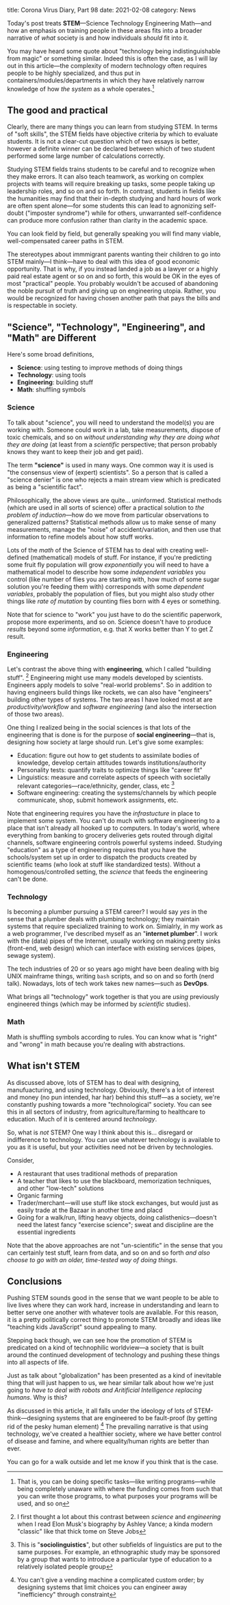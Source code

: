 title: Corona Virus Diary, Part 98
date: 2021-02-08
category: News

Today's post treats **STEM**&mdash;Science Technology Engineering
Math&mdash;and how an emphasis on training people in these areas fits
into a broader narrative of *what* society is and how individuals
*should* fit into it.

You may have heard some quote about "technology being
indistinguishable from magic" or something similar. Indeed this is
often the case, as I will lay out in this article&mdash;the complexity
of modern technology often requires people to be highly specialized,
and thus put in containers/modules/departments in which they have
relatively narrow knowledge of how *the system* as a whole operates.[^1]


The good and practical
----------------------

Clearly, there are many things you can learn from studying STEM. In
terms of "soft skills", the STEM fields have objective criteria by
which to evaluate students. It is not a clear-cut question which of
two essays is better, however a definite winner can be declared
between which of two student performed some large number of
calculations correctly.

Studying STEM fields trains students to be careful and to recognize
when they make errors. It can also teach teamwork, as working on
complex projects with teams will require breaking up tasks, some
people taking up leadership roles, and so on and so forth. In
contrast, students in fields like the humanities may find that their
in-depth studying and hard hours of work are often spent
alone&mdash;for some students this can lead to agnonizing self-doubt
("imposter syndrome") while for others, unwarranted self-confidence
can produce more confusion rather than clarity in the academic space.

You can look field by field, but generally speaking you will find many
viable, well-compensated career paths in STEM.

The stereotypes about immmigrant parents wanting their children to go
into STEM mainly&mdash;I think&mdash;have to deal with this idea of
good economic opportunity. That is why, if you instead landed a job as
a lawyer or a highly paid real estate agent or so on and so forth,
this would be OK in the eyes of most "practical" people. You probably
wouldn't be accused of abandoning the noble pursuit of truth and
giving up on engineering utopia. Rather, you would be recognized for
having chosen another path that pays the bills and is respectable in
society.


"Science", "Technology", "Engineering", and "Math" are Different
----------------------------------------------------------------

Here's some broad definitions,

- **Science**: using testing to improve methods of doing things 
- **Technology**: using tools
- **Engineering**: building stuff
- **Math**: shuffling symbols


### Science

To talk about "science", you will need to understand the model(s) you
are working with. Someone could work in a lab, take measurements,
dispose of toxic chemicals, and so on *without understanding why they
are doing what they are doing* (at least from a *scientific*
perspective; that person probably knows they want to keep their job
and get paid).

The term **"science"** is used in many ways. One common way it is used
is "the consensus view of (expert) scientists". So a person that is
called a "science denier" is one who rejects a main stream view which
is predicated as being a "scientific fact".

Philosophically, the above views are quite... uninformed. Statistical
methods (which are used in all sorts of science) offer a practical
solution to *the problem of induction*&mdash;how do we move from
particular observations to generalized patterns? Statistical methods
allow us to make sense of many measurements, manage the "noise" of
accident/variation, and then use that information to refine models
about how stuff works.

Lots of the *math* of the Science of STEM has to deal with creating
well-defined (mathematical) models of stuff. For instance, if you're
predicting some fruit fly population will grow *exponentially* you
will need to have a mathematical model to describe how some
*independent variables* you control (like number of flies you are
starting with, how much of some sugar solution you're feeding them
with) corresponds with some *dependent variables*, probably the
population of flies, but you might also study other things like *rate
of mutation* by counting flies born with 4 eyes or something.

Note that for science to "work" you just have to do the scientific
paperwork, propose more experiments, and so on. Science doesn't have
to produce *results* beyond some *information*, e.g. that X works
better than Y to get Z result.

### Engineering

Let's contrast the above thing with **engineering**, which I called
"building stuff". [^2] Engineering might use many models developed by
scientists. Engineers apply models to solve "real-world problems". So
in addition to having engineers build things like rockets, we can also
have "engineers" building other types of systems. The two areas I have
looked most at are *productivity/workflow* and *software engineering*
(and also the intersection of those two areas).

One thing I realized being in the social sciences is that lots of the
engineering that is done is for the purpose of **social
engineering**&mdash;that is, designing how society at large should
run. Let's give some examples:

- Education: figure out how to get students to assimilate bodies of
  knowledge, develop certain attitudes towards institutions/authority
- Personality tests: quantify traits to optimize things like "career fit"
- Linguistics: measure and correlate aspects of speech with societally
  relevant categories&mdash;race/ethnicity, gender, class, etc [^3]
- Software engineering: creating the systems/channels by which people
  communicate, shop, submit homework assignments, etc.

Note that engineering requires you have the *infrastucture* in place
to implement some system. You can't do much with software engineering
to a place that isn't already all hooked up to computers. In today's
world, where everything from banking to grocery deliveries gets routed
through digital channels, software engineering controls powerful
systems indeed. Studying "education" as a type of engineering requires
that you have the schools/system set up in order to dispatch the
products created by scientific teams (who look at stuff like
standardized tests). Without a homogenous/controlled setting, the
*science* that feeds the engineering can't be done.

### Technology

Is becoming a plumber pursuing a STEM career? I would say *yes* in the
sense that a plumber deals with plumbing technology; they maintain
systems that require specialized training to work on. Simialrly, in my
work as a web programmer, I've described myself as an "**internet
plumber**". I work with the (data) pipes of the Internet, usually
working on making pretty sinks (front-end, web design) which can
interface with existing services (pipes, sewage system).

The tech industries of 20 or so years ago might have been dealing with
big UNIX mainframe things, writing `bash` scripts, and so on and so
forth (nerd talk). Nowadays, lots of tech work takes new
names&mdash;such as **DevOps**.

What brings all "technology" work together is that you are *using*
previously engineered things (which may be informed by *scientific*
studies).

### Math

Math is shuffling symbols according to rules. You can know what is
"right" and "wrong" in math because you're dealing with abstractions.

What isn't STEM
---------------

As discussed above, lots of STEM has to deal with designing,
manufuacturing, and using technology. Obviously, there's a lot of
interest and money (no pun intended, har har) behind this
stuff&mdash;as a society, we're constantly pushing towards a more
"technological" society. You can see this in all sectors of industry,
from agriculture/farming to healthcare to education. Much of it is
centered around *technology*.

So, what is *not* STEM? One way I think about this is... disregard or
indifference to technology. You can use whatever technology is
available to you as it is useful, but your activities need not be
driven by technologies.

Consider,

- A restaurant that uses traditional methods of preparation
- A teacher that likes to use the blackboard, memorization techniques,
  and other "low-tech" solutions
- Organic farming 
- Trader/merchant&mdash;will use stuff like stock exchanges, but would
  just as easily trade at the Bazaar in another time and placd
- Going for a walk/run, lifting heavy objects, doing
  calisthenics&mdash;doesn't need the latest fancy "exercise science";
  sweat and discipline are the essential ingredients

Note that the above approaches are not "un-scientific" in the sense
that you can certainly test stuff, learn from data, and so on and so
forth *and also choose to go with an older, time-tested way of doing
things*.

Conclusions
-----------

Pushing STEM sounds good in the sense that we want people to be able
to live lives where they can work hard, increase in understanding and 
learn to better serve one another with whatever tools are available.
For this reason, it is a pretty politically correct thing to promote
STEM broadly and ideas like "teaching kids JavaScript" sound appealing
to many.

Stepping back though, we can see how the promotion of STEM is
predicated on a kind of technophilic worldview&mdash;a society that is
built around the continued development of technology and pushing these
things into all aspects of life.

Just as talk about "globalization" has been presented as a kind of
inevitable thing that will just happen to us, we hear similar talk
about how we're just going to *have to deal with robots and
Aritificial Intelligence replacing humans*. Why is this?

As discussed in this article, it all falls under the ideology of lots
of STEM-think&mdash;designing systems that are engineered to be
fault-proof (by getting rid of the pesky human element) [^4] The
prevailing narrative is that using technology, we've created a
healthier society, where we have better control of disease and famine,
and where equality/human rights are better than ever.

You can go for a walk outside and let me know if you think that is the
case.


[^1]: That is, you can be doing specific tasks&mdash;like writing
    programs&mdash;while being completely unaware with where the
    funding comes from such that you can write those programs, to what
    purposes your programs will be used, and so on
[^2]: I first thought a lot about this contrast between *science* and
    *engineering* when I read Elon Musk's biography by Ashley Vance; a
    kinda modern "classic" like that thick tome on Steve Jobs
[^3]: This is "**sociolinguistics**", but other subfields of
    linguistics are put to the same purposes. For example, an
    ethnographic study may be sponsored by a group that wants to
    introduce a particular type of education to a relatively isolated
    people group
[^4]: You can't give a vending machine a complicated custom order; by
    designing systems that limit choices you can engineer away
    "inefficiency" through constraint
